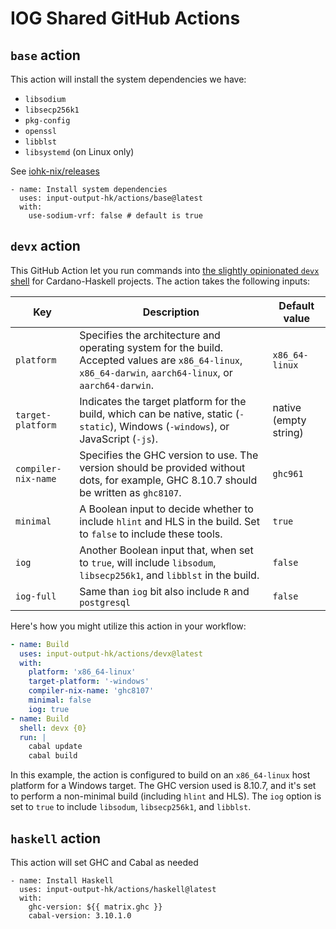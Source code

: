 # IOG Shared GitHub Actions

## `base` action

This action will install the system dependencies we have:

- `libsodium`
- `libsecp256k1`
- `pkg-config`
- `openssl`
- `libblst`
- `libsystemd` (on Linux only)

See [iohk-nix/releases](https://github.com/input-output-hk/iohk-nix/releases/tag/latest)

```
- name: Install system dependencies
  uses: input-output-hk/actions/base@latest
  with:
    use-sodium-vrf: false # default is true
```

## `devx` action

This GitHub Action let you run commands into [the slightly opinionated `devx` shell](https://github.com/input-output-hk/devx) for Cardano-Haskell projects. The action takes the following inputs:

| Key | Description | Default value |
| - | - | - |
| `platform` | Specifies the architecture and operating system for the build. Accepted values are `x86_64-linux`, `x86_64-darwin`, `aarch64-linux`, or `aarch64-darwin`. | `x86_64-linux` |
| `target-platform` | Indicates the target platform for the build, which can be native, static (`-static`), Windows (`-windows`), or JavaScript (`-js`). | native (empty string) |
| `compiler-nix-name` | Specifies the GHC version to use. The version should be provided without dots, for example, GHC 8.10.7 should be written as `ghc8107`. | `ghc961` |
| `minimal` | A Boolean input to decide whether to include `hlint` and HLS in the build. Set to `false` to include these tools. | `true` |
| `iog` | Another Boolean input that, when set to `true`, will include `libsodum`, `libsecp256k1`, and `libblst` in the build. | `false` |
| `iog-full` | Same than `iog` bit also include `R` and `postgresql` | `false` |

Here's how you might utilize this action in your workflow:

```yaml
- name: Build
  uses: input-output-hk/actions/devx@latest
  with:
    platform: 'x86_64-linux'
    target-platform: '-windows'
    compiler-nix-name: 'ghc8107'
    minimal: false
    iog: true
- name: Build
  shell: devx {0}
  run: |
    cabal update
    cabal build
```

In this example, the action is configured to build on an `x86_64-linux` host platform for a Windows target. The GHC version used is 8.10.7, and it's set to perform a non-minimal build (including `hlint` and HLS). The `iog` option is set to `true` to include `libsodum`, `libsecp256k1`, and `libblst`.

## `haskell` action

This action will set GHC and Cabal as needed

```
- name: Install Haskell
  uses: input-output-hk/actions/haskell@latest
  with:
    ghc-version: ${{ matrix.ghc }}
    cabal-version: 3.10.1.0
```
